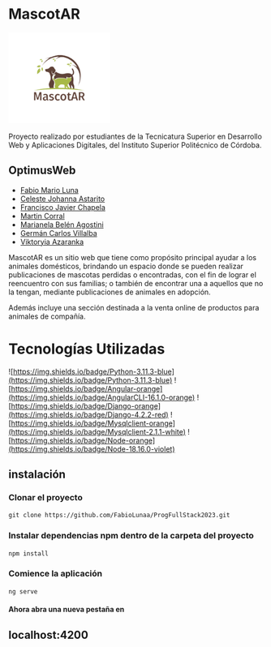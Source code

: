  # MascotAR 
 <img src = "https://github.com/FabioLunaa/ProgFullStack2023/blob/Feature/Maquetado%20(Trabajo%20anterior)/ProgFullStack-main/Frontend/imagenes/logo.png" width = "200">

 Proyecto realizado por estudiantes de la Tecnicatura Superior en Desarrollo Web y Aplicaciones Digitales, del Instituto Superior Politécnico de Córdoba.
## OptimusWeb
* [Fabio Mario Luna](https://github.com/FabioLunaa/)
* [Celeste Johanna Astarito](https://github.com/CelesteJohanna92)
* [Francisco Javier Chapela](https://github.com/franchapela)
* [Martin Corral](https://github.com/MartinCorral883)
* [Marianela Belén Agostini](https://github.com/MarianelaAgostini)
* [Germán Carlos Villalba](https://github.com/Gerx2690)
* [Viktoryia Azaranka](https://github.com/viktoryia40)

MascotAR es un sitio web que tiene como propósito principal ayudar a los animales domésticos, brindando un espacio donde se pueden realizar publicaciones de mascotas perdidas o encontradas, con el fin de lograr el reencuentro con sus familias; o también de encontrar una a aquellos que no la tengan, mediante publicaciones de animales en adopción.

Además incluye una sección destinada a la venta online de productos para animales de compañía.

# Tecnologías Utilizadas
![https://img.shields.io/badge/Python-3.11.3-blue](https://img.shields.io/badge/Python-3.11.3-blue)
![https://img.shields.io/badge/Angular-orange](https://img.shields.io/badge/AngularCLI-16.1.0-orange)
![https://img.shields.io/badge/Django-orange](https://img.shields.io/badge/Django-4.2.2-red)
![https://img.shields.io/badge/Mysqlclient-orange](https://img.shields.io/badge/Mysqlclient-2.1.1-white)
![https://img.shields.io/badge/Node-orange](https://img.shields.io/badge/Node-18.16.0-violet)


## instalación 
### Clonar el proyecto 

```
git clone https://github.com/FabioLunaa/ProgFullStack2023.git
```
### Instalar dependencias npm dentro de la carpeta del proyecto

```
npm install
```

### Comience la aplicación 

```
ng serve
```

#### Ahora abra una nueva pestaña en 
## localhost:4200


